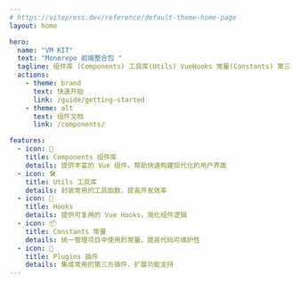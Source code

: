 ```yaml
---
# https://vitepress.dev/reference/default-theme-home-page
layout: home

hero:
  name: "VM KIT"
  text: "Monorepo 前端整合包 "
  tagline: 组件库 (Components) 工具库(Utils) VueHooks 常量(Constants) 第三方插件(Plugins)
  actions:
    - theme: brand
      text: 快速开始
      link: /guide/getting-started
    - theme: alt
      text: 组件文档
      link: /components/

features:
  - icon: 🧩
    title: Components 组件库
    details: 提供丰富的 Vue 组件，帮助快速构建现代化的用户界面
  - icon: 🛠️
    title: Utils 工具库
    details: 封装常用的工具函数，提高开发效率
  - icon: 🎣
    title: Hooks
    details: 提供可复用的 Vue Hooks，简化组件逻辑
  - icon: 📦
    title: Constants 常量
    details: 统一管理项目中使用的常量，提高代码可维护性
  - icon: 🔌
    title: Plugins 插件
    details: 集成常用的第三方插件，扩展功能支持
---
```

